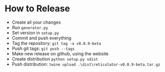 # How to Release

 - Create all your changes
 - Run `generator.py`
 - Set version in `setup.py`
 - Commit and push everything
 - Tag the repository: `git tag -a v0.0.9-beta`
 - Push git tags: `git push --tags`
 - Make new release on github, using the website
 - Create distribution `python setup.py sdist`
 - Push distribution: `twine upload .\dist\reticulator-v0.0.9-beta.tar.gz`
 